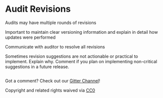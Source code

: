 # Audit Revisions

Audits may have multiple rounds of revisions

Important to maintain clear versioning information and explain in detail how updates were performed

Communicate with auditor to resolve all revisions

Sometimes revision suggestions are not actionable or practical to implement. Explain why. Comment if you plan on implementing non-critical suggestions in a future release.

##  

Got a comment?  Check out our [Gitter Channel](https://gitter.im/SecurEth_Guidelines/community#)!

Copyright and related rights waived via [CC0](https://creativecommons.org/publicdomain/zero/1.0/)

